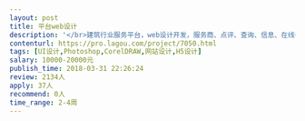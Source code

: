 ```yaml
---                
layout: post       
title: 平台web设计           
description: '</br>建筑行业服务平台，web设计开发，服务商、点评、查询、信息、在线考试、后台建筑行业服务平台，web设计开发，服务商、点评、查询、信息、在线考试、后台建筑行业服务平台，web设计开发，服务商、点评、查询、信息、在线考试、后台建筑行业服务平台，web设计开发，服务商、点评、查询、信息、在线考试、后台建筑行业服务平台，web设计开发，服务商、点评、查询、信息、在线考试、后台建筑行业服务平台，web设计开发，服务商、点评、查询、信息、在线考试、后台</br>'     
contenturl: https://pro.lagou.com/project/7050.html      
tags: [UI设计,Photoshop,CorelDRAW,网站设计,H5设计]            
salary: 10000-20000元          
publish_time: 2018-03-31 22:26:24         
review: 2134人                   
apply: 37人                   
recommend: 0人                   
time_range: 2-4周              
---                 
```

